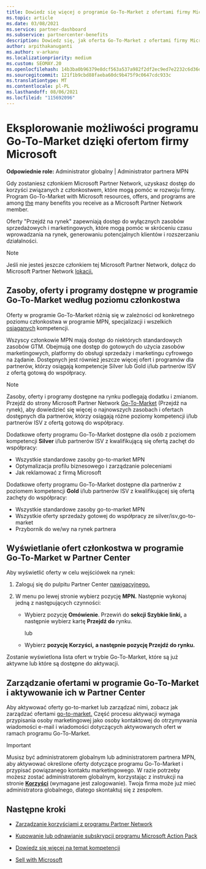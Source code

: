 ```yaml
---
title: Dowiedz się więcej o programie Go-To-Market z ofertami firmy Microsoft
ms.topic: article
ms.date: 03/08/2021
ms.service: partner-dashboard
ms.subservice: partnercenter-benefits
description: Dowiedz się, jak oferta Go-To-Market z ofertami firmy Microsoft może pomóc w skróceniu czasu na rynek, generowaniu potencjalnych klientów i rozszerzaniu Twojej firmy.
author: arpithakanuganti
ms.author: v-arkanu
ms.localizationpriority: medium
ms.custom: SEOMAY.20
ms.openlocfilehash: 14b3ba0b96379e8dcf563a537a982f2df2ec9ed7e2232c6d36dd0c3ff7be2345
ms.sourcegitcommit: 121f1b9cbd88faeba60dc9b475f9c0647cdc933c
ms.translationtype: MT
ms.contentlocale: pl-PL
ms.lasthandoff: 08/06/2021
ms.locfileid: "115692096"
---
```

# <a name="explore-your-go-to-market-with-microsoft-offers"></a>Eksplorowanie możliwości programu Go-To-Market dzięki ofertom firmy Microsoft

**Odpowiednie role:** Administrator globalny | Administrator partnera MPN

Gdy zostaniesz członkiem Microsoft Partner Network, uzyskasz dostęp do korzyści związanych z członkostwem, które mogą pomóc w rozwoju firmy. Program Go-To-Market with Microsoft resources, offers, and programs are among [the](https://partner.microsoft.com/manage-your-partner-network-benefits) many benefits you receive as a Microsoft Partner Network member.

Oferty "Przejdź na rynek" zapewniają dostęp do wyłącznych zasobów sprzedażowych i marketingowych, które mogą pomóc w skróceniu czasu wprowadzania na rynek, generowaniu potencjalnych klientów i rozszerzaniu działalności.

>[!NOTE]
>Jeśli nie jesteś jeszcze członkiem tej Microsoft Partner Network, dołącz do Microsoft Partner Network [lokacji.](https://partner.microsoft.com/membership)

## <a name="go-to-market-resources-offers-and-programs-available-by-membership-level"></a>Zasoby, oferty i programy dostępne w programie Go-To-Market według poziomu członkostwa

Oferty w programie Go-To-Market różnią się w zależności od konkretnego poziomu członkostwa w programie MPN, specjalizacji i wszelkich [osiąganych](learn-about-competencies.md) kompetencji.

Wszyscy członkowie MPN mają dostęp do niektórych standardowych zasobów GTM. Obejmują one dostęp do gotowych do użycia zasobów marketingowych, platformy do obsługi sprzedaży i marketingu cyfrowego na żądanie. Dostępnych jest również jeszcze więcej ofert i programów dla partnerów, którzy osiągają kompetencje Silver lub Gold i/lub partnerów ISV z ofertą gotową do współpracy.

>[!NOTE]
>Zasoby, oferty i programy dostępne na rynku podlegają dodatku i zmianom. Przejdź do strony Microsoft Partner Network [Go-To-Market](https://partner.microsoft.com/membership/go-to-market) (Przejdź na rynek), aby dowiedzieć się więcej o najnowszych zasobach i ofertach dostępnych dla partnerów, którzy osiągają różne poziomy kompetencji i/lub partnerów ISV z ofertą gotową do współpracy.

Dodatkowe oferty programu Go-To-Market dostępne dla osób z poziomem kompetencji **Silver** i/lub partnerów ISV z kwalifikującą się ofertą zachęt do współpracy:

- Wszystkie standardowe zasoby go-to-market MPN
- Optymalizacja profilu biznesowego i zarządzanie poleceniami
- Jak reklamować z firmą Microsoft

Dodatkowe oferty programu Go-To-Market dostępne dla partnerów z poziomem kompetencji **Gold** i/lub partnerów ISV z kwalifikującej się ofertą zachęty do współpracy:

- Wszystkie standardowe zasoby go-to-market MPN
- Wszystkie oferty sprzedaży gotowej do współpracy ze silver/isv,go-to-market
- Przybornik do we/wy na rynek partnera 

## <a name="view-go-to-market-membership-offers-in-partner-center"></a>Wyświetlanie ofert członkostwa w programie Go-To-Market w Partner Center

Aby wyświetlić oferty w celu wejściówek na rynek:

1. Zaloguj się do pulpitu Partner Center [nawigacyjnego.](https://partner.microsoft.com/dashboard)

2. W menu po lewej stronie wybierz pozycję **MPN.** Następnie wykonaj jedną z następujących czynności:

   - Wybierz pozycję **Omówienie**. Przewiń do **sekcji Szybkie linki,** a następnie wybierz kartę **Przejdź do** rynku.

     lub

   - Wybierz **pozycję Korzyści,** **a następnie pozycję Przejdź do rynku.**

Zostanie wyświetlona lista ofert w trybie Go-To-Market, które są już aktywne lub które są dostępne do aktywacji.

## <a name="manage-or-activate-go-to-market-offers-in-partner-center"></a>Zarządzanie ofertami w programie Go-To-Market i aktywowanie ich w Partner Center

Aby aktywować oferty go-to-market lub zarządzać nimi, zobacz jak zarządzać ofertami [go-to-market.](manage-your-partner-network-benefits.md#manage-go-to-market-offers) Część procesu aktywacji wymaga przypisania osoby marketingowej jako osoby kontaktowej do otrzymywania wiadomości e-mail i wiadomości dotyczących aktywowanych ofert w ramach programu Go-To-Market.

>[!IMPORTANT]
>Musisz być administratorem globalnym lub administratorem partnera MPN, aby aktywować określone oferty dotyczące programu Go-To-Market i przypisać powiązanego kontaktu marketingowego. W razie potrzeby możesz zostać administratorem globalnym, korzystając z instrukcji na stronie [ **Korzyści**](https://partnercenter.microsoft.com/pcv/partnership/benefits) (wymagane jest zalogowanie). Twoja firma może już mieć administratora globalnego, dlatego skontaktuj się z zespołem.

## <a name="next-steps"></a>Następne kroki

- [Zarządzanie korzyściami z programu Partner Network](manage-your-partner-network-benefits.md)

- [Kupowanie lub odnawianie subskrypcji programu Microsoft Action Pack](mpn-get-action-pack.md)

- [Dowiedz się więcej na temat kompetencji](learn-about-competencies.md)

- [Sell with Microsoft](https://partner.microsoft.com/membership/sell-with-microsoft)
